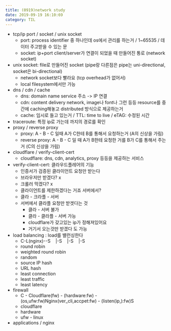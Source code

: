 ```yaml
---
title: (0919)network study
date: 2019-09-19 16:10:69
category: TIL
---
```


- tcp/ip port / socket / unix socket
  - port: process identifier 중 하나인데 os에서 관리를 하는거 / 1~65535 / 데이터 주고받을 수 있는 문
  - socket: ip+port client/server가 연결이 되었을 때 만들어진 통로 (network socket)
- unix socket: file로 만들어진 socket (pipe랑 다른점은 pipe는 uni-directional, socket은 bi-directional)
  - network socket보다 빨라요 (tcp overhead가 없어서)
  - local filesystem에서만 가능
- dns / cdn / cache
  - dns: domain name service 주소 -> IP 연결
  - cdn: content delivery network, image나 font나 그런 등등 resource를 중간에 caching해놓고 distributed 방식으로 제공하는거
  - cache: 임시로 들고 있는거 / TTL: time to live / eTAG: 수정된 시간
- traceroute: 특정 ip로 가는데 까지의 경로를 확인
- proxy / reverse proxy
  - proxy: A - B - C 일때 A가 C한테 B를 통해서 요청하는거 (A의 신상을 가림)
  - reverse proxy: A - B - C 일 때 A가 B한테 요청한 거를 B가 C를 통해서 주는거 (C의 신상을 가림)
- cloudflare / verify-client-cert
  - cloudflare: dns, cdn, analytics, proxy 등등을 제공하는 서비스
- verify-client-cert: 클라우드플레어의 기능
  - 인증서가 검증된 클라이언트 요청만 받는다
  - 브라우저만 받겠다? x
  - 크롤러 막겠다? x
  - 클라이언트를 제한하겠다는 거죠 서버에서?
  - 클라 - 크라플 - 서버
  - 서버에서 클라플 요청만 받겟다는 것
    - 클라 - 서버 불가
    - 클라 - 클라플 - 서버 가능
    - cloudflare가 갖고있는 ip가 정해져있어요
    - 거기서 오는것만 받겠다 도 가능
- load balancing : load를 밸런싱한다
  - C-L(nginx)--S    |-S    |-S    |-S
  - round robin
  - weighted round robin
  - random
  - source IP hash
  - URL hash
  - least connection
  - least traffic
  - least latency
- firewall
  - C - Cloudflare(fw) - (hardware:fw) - (os,ufw:fw)Nginx(ver_cli,accpet:fw) - (listen(ip,):fw)S
  - cloudflare
  - hardware
  - ufw - linux
- applications / nginx
